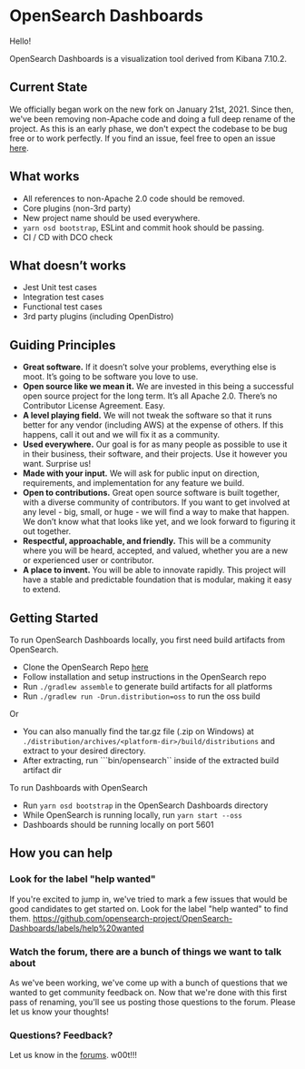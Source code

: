 # OpenSearch Dashboards

Hello!

OpenSearch Dashboards is a visualization tool derived from Kibana 7.10.2.

## Current State

We officially began work on the new fork on January 21st, 2021. Since then, we've been removing non-Apache code and doing a full deep rename of the project. As this is an early phase, we don't expect the codebase to be bug free or to work perfectly. If you find an issue, feel free to open an issue [here](https://github.com/opensearch-project/OpenSearch-Dashboards/issues). 

## What works

* All references to non-Apache 2.0 code should be removed.
* Core plugins (non-3rd party)
* New project name should be used everywhere.
* ```yarn osd bootstrap```, ESLint and commit hook should be passing.
* CI / CD with DCO check

## What doesn’t works

* Jest Unit test cases
* Integration test cases
* Functional test cases
* 3rd party plugins (including OpenDistro)

## Guiding Principles


* **Great software.** If it doesn’t solve your problems, everything else is moot. It’s going to be software you love to use.
* **Open source like we mean it.** We are invested in this being a successful open source project for the long term. It’s all Apache 2.0. There’s no Contributor License Agreement. Easy.
* **A level playing field.** We will not tweak the software so that it runs better for any vendor (including AWS) at the expense of others. If this happens, call it out and we will fix it as a community.
* **Used everywhere.** Our goal is for as many people as possible to use it in their business, their software, and their projects. Use it however you want. Surprise us!
* **Made with your input.** We will ask for public input on direction, requirements, and implementation for any feature we build.
* **Open to contributions.** Great open source software is built together, with a diverse community of contributors. If you want to get involved at any level - big, small, or huge - we will find a way to make that happen. We don’t know what that looks like yet, and we look forward to figuring it out together.
* **Respectful, approachable, and friendly.** This will be a community where you will be heard, accepted, and valued, whether you are a new or experienced user or contributor.
* **A place to invent.** You will be able to innovate rapidly. This project will have a stable and predictable foundation that is modular, making it easy to extend.

## Getting Started

To run OpenSearch Dashboards locally, you first need build artifacts from OpenSearch.
* Clone the OpenSearch Repo [here](https://github.com/opensearch-project/OpenSearch.git)
* Follow installation and setup instructions in the OpenSearch repo
* Run ```./gradlew assemble``` to generate build artifacts for all platforms
* Run ```./gradlew run -Drun.distribution=oss``` to run the oss build

Or
* You can also manually find the tar.gz file (.zip on Windows) at ```./distribution/archives/<platform-dir>/build/distributions``` and extract to your desired directory.
* After extracting, run ```bin/opensearch`` inside of the extracted build artifact dir

To run Dashboards with OpenSearch
* Run ```yarn osd bootstrap``` in the OpenSearch Dashboards directory
* While OpenSearch is running locally, run ```yarn start --oss```
* Dashboards should be running locally on port 5601

## How you can help

### Look for the label "help wanted"

If you're excited to jump in, we've tried to mark a few issues that would be good candidates to get started on. Look for the label "help wanted" to find them. https://github.com/opensearch-project/OpenSearch-Dashboards/labels/help%20wanted

### Watch the forum, there are a bunch of things we want to talk about

As we've been working, we've come up with a bunch of questions that we wanted to get community feedback on. Now that we're done with this first pass of renaming, you'll see us posting those questions to the forum. Please let us know your thoughts!

### Questions? Feedback?

Let us know in the [forums](https://discuss.opendistrocommunity.dev/). w00t!!!